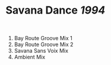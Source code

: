 # Savana Dance *1994*

 

1. Bay Route Groove Mix 1
2. Bay Route Groove Mix 2
3. Savana Sans Voix Mix
4. Ambient Mix
